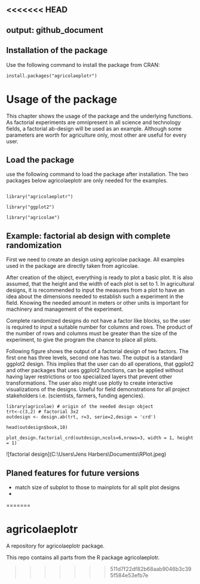 <<<<<<< HEAD
---
output: github_document
---
## Installation of the package
Use the following command to install the package from CRAN:

```
install.packages("agricolaeplotr")
```

# Usage of the package
This chapter shows the usage of the package and the underlying functions.
As factorial experiments are omnipresent in all science and technology fields, a
factorial ab-design will be used as an example. Although some parameters are worth for agriculture only, most other are useful for every user.

## Load the package
use the following command to load the package after installation. The two packages below agricolaeplotr are only needed for the examples.

```

library("agricolaeplotr")

library("ggplot2")

library("agricolae")

```

## Example: factorial ab design with complete randomization

First we need to create an design using agricolae package.
All examples used in the package are directly taken from agricolae.

After creation of the object, everything is ready to plot a basic plot. It is also assumed, that the height and the width of each plot is set to 1. In agricultural designs, it is recommended to input the measures from a plot to have an idea about the dimensions needed to establish such a experiment in the field.
Knowing the needed amount in meters or other units is important for machinery and management of the experiment.

Complete randomized designs do not have a factor like blocks, so the user is required to input a suitable number for columns and rows. The product of the number of rows and columns must be greater than the size of the experiment, to give the program the chance to place all plots.

Following figure shows the output of a factorial design of two factors. The first one has three levels, second one has two. The output is a standard ggplot2 design. This implies that the user can do all operations, that ggplot2 and other packages that uses ggplot2 functions, can be applied without having layer restrictions or too specialized layers that prevent other transformations. The user also might use plotly to create interactive visualizations of the designs. Useful for field demonstrations for all project stakeholders i.e. (scientists, farmers, funding agencies).

``` 
library(agricolae) # origin of the needed design object
trt<-c(3,2) # factorial 3x2
outdesign <- design.ab(trt, r=3, serie=2,design = 'crd')

head(outdesign$book,10)

plot_design.factorial_crd(outdesign,ncols=6,nrows=3, width = 1, height = 1)

```
![factorial design](C:\Users\Jens Harbers\Documents\RPlot.jpeg)



## Planed features for future versions

- match size of subplot to those to mainplots for all split plot designs
- 
=======
# agricolaeplotr
A repository for agricolaeplotr package.

This repo contains all parts from the R package agricolaeplotr.

>>>>>>> 511d7f22df82b68aab9046b3c395f584e53efb7e
